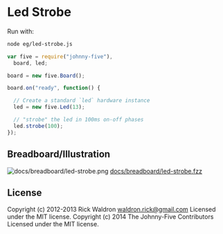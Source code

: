 # Led Strobe

Run with:
```bash
node eg/led-strobe.js
```


```javascript
var five = require("johnny-five"),
  board, led;

board = new five.Board();

board.on("ready", function() {

  // Create a standard `led` hardware instance
  led = new five.Led(13);

  // "strobe" the led in 100ms on-off phases
  led.strobe(100);
});

```


## Breadboard/Illustration


![docs/breadboard/led-strobe.png](breadboard/led-strobe.png)
[docs/breadboard/led-strobe.fzz](breadboard/led-strobe.fzz)





## License
Copyright (c) 2012-2013 Rick Waldron <waldron.rick@gmail.com>
Licensed under the MIT license.
Copyright (c) 2014 The Johnny-Five Contributors
Licensed under the MIT license.
